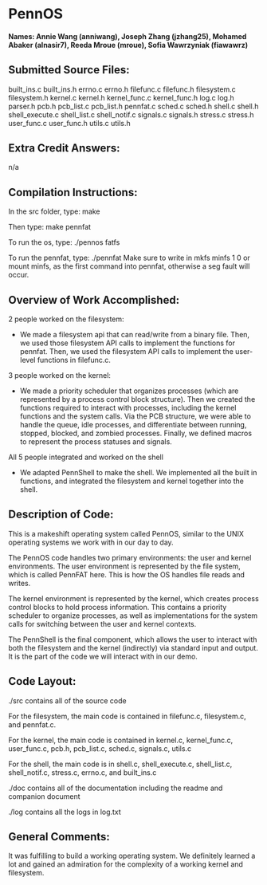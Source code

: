 # PennOS

#### Names: Annie Wang (anniwang), Joseph Zhang (jzhang25), Mohamed Abaker (alnasir7), Reeda Mroue (mroue), Sofia Wawrzyniak (fiawawrz)

## Submitted Source Files: 
built_ins.c
built_ins.h
errno.c
errno.h
filefunc.c
filefunc.h
filesystem.c
filesystem.h
kernel.c
kernel.h
kernel_func.c
kernel_func.h
log.c
log.h 
parser.h 
pcb.h 
pcb_list.c 
pcb_list.h
pennfat.c
sched.c
sched.h
shell.c
shell.h 
shell_execute.c
shell_list.c
shell_notif.c
signals.c
signals.h
stress.c
stress.h 
user_func.c
user_func.h
utils.c
utils.h

## Extra Credit Answers: 
n/a

## Compilation Instructions:
In the src folder, type:
make

Then type:
make pennfat

To run the os, type:
./pennos fatfs

To run the pennfat, type: ./pennfat
Make sure to write in mkfs minfs 1 0
or mount minfs, as the first command into pennfat, otherwise a seg fault will occur.

## Overview of Work Accomplished:
2 people worked on the filesystem:
- We made a filesystem api that can read/write from a binary file. Then, we used those filesystem API calls to implement
the functions for pennfat. Then, we used the filesystem API calls to implement the user-level functions in filefunc.c.

3 people worked on the kernel:
- We made a priority scheduler that organizes processes (which are represented by a process control block structure). Then we created the functions required to interact with processes, including the kernel functions and the system calls. Via the PCB structure, we were able to handle the queue, idle processes, and differentiate between running, stopped, blocked, and zombied processes. Finally, we defined macros to represent the process statuses and signals.

All 5 people integrated and worked on the shell
- We adapted PennShell to make the shell. We implemented all the built in functions, and integrated the filesystem and kernel together
 into the shell.

## Description of Code:
This is a makeshift operating system called PennOS, similar to the UNIX operating systems we work with in our day to day. 

The PennOS code handles two primary environments: the user and kernel environments. The user environment is represented by the file system, which is called PennFAT here. This is how the OS handles file reads and writes. 

The kernel environment is represented by the kernel, which creates process control blocks to hold process information. This contains a priority scheduler to organize processes, as well as implementations for the system calls for switching between the user and kernel contexts.

The PennShell is the final component, which allows the user to interact with both the filesystem and the kernel (indirectly) via standard input and output. It is the part of the code we will interact with in our demo.

## Code Layout:
./src contains all of the source code

For the filesystem, the main code is contained in filefunc.c, filesystem.c, and pennfat.c.

For the kernel, the main code is contained in kernel.c, kernel_func.c, user_func.c, pcb.h, pcb_list.c, sched.c, signals.c, utils.c

For the shell, the main code is in shell.c, shell_execute.c, shell_list.c, shell_notif.c, stress.c, errno.c, and built_ins.c

./doc contains all of the documentation including the readme and companion document

./log contains all the logs in log.txt

## General Comments: 
It was fulfilling to build a working operating system. We definitely learned a lot and gained an admiration for the complexity of a working kernel and filesystem.